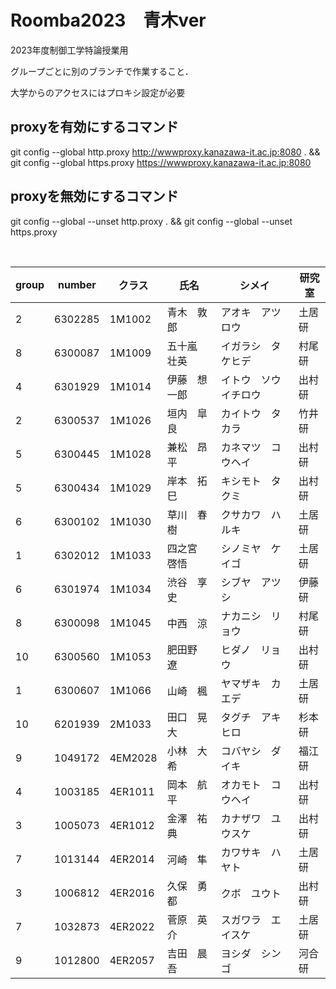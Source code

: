 # Roomba2023　青木ver
2023年度制御工学特論授業用

グループごとに別のブランチで作業すること．

大学からのアクセスにはプロキシ設定が必要

## proxyを有効にするコマンド
git config --global http.proxy http://wwwproxy.kanazawa-it.ac.jp:8080 . && git config --global https.proxy https://wwwproxy.kanazawa-it.ac.jp:8080


## proxyを無効にするコマンド
git config --global --unset http.proxy . && git config --global --unset https.proxy

<br>


| group | number | クラス | 氏名 | シメイ | 研究室 |
| ---- | ---- | ---- | ---- | ---- | ---- |
| 2 |	6302285	|	1M1002	|	青木　敦郎	|	アオキ　アツロウ		|	土居研	|
| 8 |	6300087	|	1M1009	|	五十嵐　壮英	|	イガラシ　タケヒデ		|	村尾研	|
| 4 |	6301929	|	1M1014	|	伊藤　想一郎	|	イトウ　ソウイチロウ		|	出村研	|
| 2 |	6300537	|	1M1026	|	垣内　皐良	|	カイトウ　タカラ		|	竹井研	|
| 5 |	6300445	|	1M1028	|	兼松　昂平	|	カネマツ　コウヘイ		|	出村研	|
| 5 |	6300434	|	1M1029	|	岸本　拓巳	|	キシモト　タクミ		|	出村研	|
| 6 |	6300102	|	1M1030	|	草川　春樹	|	クサカワ　ハルキ		|	土居研	|
| 1 |	6302012	|	1M1033	|	四之宮　啓悟	|	シノミヤ　ケイゴ		|	土居研	|
| 6 |	6301974	|	1M1034	|	渋谷　享史	|	シブヤ　アツシ		|	伊藤研	|
| 8 |	6300098	|	1M1045	|	中西　涼	|	ナカニシ　リョウ		|	村尾研	|
| 10 |	6300560	|	1M1053	|	肥田野　遼	|	ヒダノ　リョウ		|	出村研	|
| 1 |	6300607	|	1M1066	|	山崎　楓	|	ヤマザキ　カエデ		|	土居研	|
| 10 |	6201939	|	2M1033	|	田口　晃大	|	タグチ　アキヒロ		|	杉本研	|
| 9 |	1049172	|	4EM2028	|	小林　大希	|	コバヤシ　ダイキ		|	福江研	|
| 4 |	1003185	|	4ER1011	|	岡本　航平	|	オカモト　コウヘイ		|	出村研	|
| 3 |	1005073	|	4ER1012	|	金澤　祐典	|	カナザワ　ユウスケ		|	出村研	|
| 7 |	1013144	|	4ER2014	|	河崎　隼	|	カワサキ　ハヤト		|	土居研	|
| 3 |	1006812	|	4ER2016	|	久保　勇都	|	クボ　ユウト		|	出村研	|
| 7 |	1032873	|	4ER2022	|	菅原　英介	|	スガワラ　エイスケ		|	土居研	|
| 9 |	1012800	|	4ER2057	|	吉田　晨吾	|	ヨシダ　シンゴ		|	河合研	|

